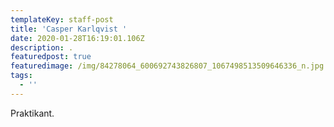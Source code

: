 ```yaml
---
templateKey: staff-post
title: 'Casper Karlqvist '
date: 2020-01-28T16:19:01.106Z
description: .
featuredpost: true
featuredimage: /img/84278064_600692743826807_1067498513509646336_n.jpg
tags:
  - ''
---
```

Praktikant.
